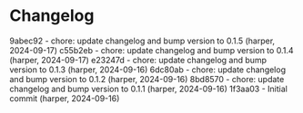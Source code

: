 # Changelog

9abec92 - chore: update changelog and bump version to 0.1.5 (harper, 2024-09-17)
c55b2eb - chore: update changelog and bump version to 0.1.4 (harper, 2024-09-17)
e23247d - chore: update changelog and bump version to 0.1.3 (harper, 2024-09-16)
6dc80ab - chore: update changelog and bump version to 0.1.2 (harper, 2024-09-16)
8bd8570 - chore: update changelog and bump version to 0.1.1 (harper, 2024-09-16)
1f3aa03 - Initial commit (harper, 2024-09-16)
